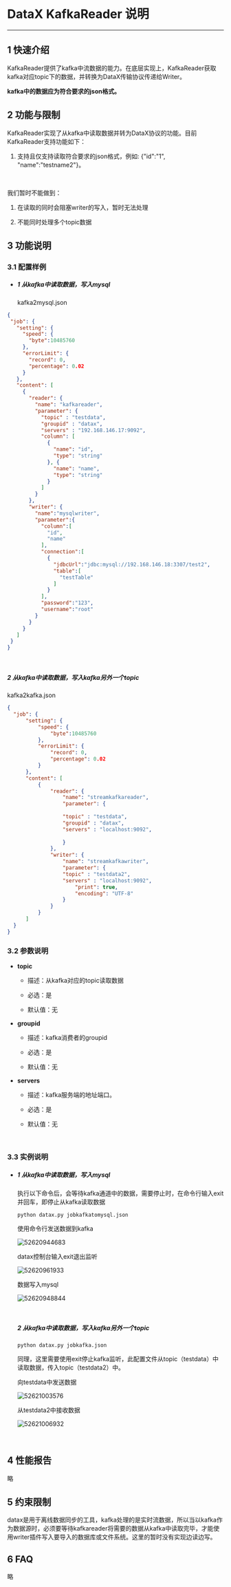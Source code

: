 # DataX KafkaReader 说明

------------

## 1 快速介绍

KafkaReader提供了kafka中流数据的能力。在底层实现上，KafkaReader获取kafka对应topic下的数据，并转换为DataX传输协议传递给Writer。

**kafka中的数据应为符合要求的json格式。**


## 2 功能与限制

KafkaReader实现了从kafka中读取数据并转为DataX协议的功能。目前KafkaReader支持功能如下：

1. 支持且仅支持读取符合要求的json格式，例如: {"id":"1", "name":"testname2"}。

   ​

我们暂时不能做到：

1. 在读取的同时会阻塞writer的写入，暂时无法处理

2.  不能同时处理多个topic数据


## 3 功能说明


### 3.1 配置样例

- ##### 1  从kafka中读取数据，写入mysql

  kafka2mysql.json

 ```json
{
  "job": {
    "setting": {
      "speed": {
        "byte":10485760
      },
      "errorLimit": {
        "record": 0,
        "percentage": 0.02
      }
    },
    "content": [
      {
        "reader": {
          "name": "kafkareader",
          "parameter": {
            "topic" : "testdata",
            "groupid" : "datax",
            "servers" : "192.168.146.17:9092",
            "column": [
              {
                "name": "id",
                "type": "string"
              }, {
                "name": "name",
                "type": "string"
              }
            ]
          }
        },
        "writer": {
          "name":"mysqlwriter",
          "parameter":{
            "column":[
              "id",
              "name"
            ],
            "connection":[
              {
                "jdbcUrl":"jdbc:mysql://192.168.146.18:3307/test2",
                "table":[
                  "testTable"
                ]
              }
            ],
            "password":"123",
            "username":"root"
          }
        }
      }
    ]
  }
} 
 ```

  ​

  ##### 2  从kafka中读取数据，写入kafka另外一个topic

  kafka2kafka.json

  ```json
  {
    "job": {
        "setting": {
            "speed": {
                "byte":10485760
            },
            "errorLimit": {
                "record": 0,
                "percentage": 0.02
            }
        },
        "content": [
            {
                "reader": {
                    "name": "streamkafkareader",
                    "parameter": {
  				
  					"topic" : "testdata",
  					"groupid" : "datax",
  					"servers" : "localhost:9092",
             
                    }
                },
                "writer": {
                    "name": "streamkafkawriter",
                    "parameter": {
  					"topic" : "testdata2",
  					"servers" : "localhost:9092",
                        "print": true,
                        "encoding": "UTF-8"
                    }
                }
            }
        ]
    }
  }
  ```



### 3.2 参数说明

* **topic**

	* 描述：从kafka对应的topic读取数据 <br />

	* 必选：是 <br />
	
	* 默认值：无 <br />

* **groupid**

	* 描述：kafka消费者的groupid <br />

	* 必选：是 <br />

	* 默认值：无 <br />

* **servers**

  * 描述：kafka服务端的地址端口。 <br />

  * 必选：是 <br />

  * 默认值：无 <br />

  ​



### 3.3 实例说明

* ##### 1  从kafka中读取数据，写入mysql

  执行以下命令后，会等待kafka通道中的数据，需要停止时，在命令行输入exit并回车，即停止从kafka读取数据

  ```shell
  python datax.py jobkafkatomysql.json
  ```

  使用命令行发送数据到kafka

  ![52620944683](../../img/cmdData.png)

  datax控制台输入exit退出监听

  ![52620961933](../../img/cmddatax.png)

  数据写入mysql

  ![52620948844](../../img/cmdmysqldata.png)

  ​

  ##### 2   从kafka中读取数据，写入kafka另外一个topic

  ```shell
  python datax.py jobkafka.json
  ```

  同理，这里需要使用exit停止kafka监听，此配置文件从topic（testdata）中读取数据，传入topic（testdata2）中。

  向testdata中发送数据

  ![52621003576](../../img/cmdData2.png)

  从testdata2中接收数据

  ![52621006932](../../img/kafkadata2.png)

  ​


## 4 性能报告

略

## 5 约束限制

datax是用于离线数据同步的工具，kafka处理的是实时流数据，所以当以kafka作为数据源时，必须要等待kafkareader将需要的数据从kafka中读取完毕，才能使用writer插件写入要导入的数据库或文件系统。这里的暂时没有实现边读边写。

## 6 FAQ

略


